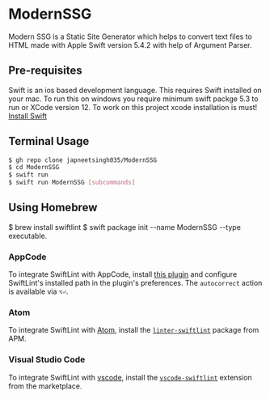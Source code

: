 # ModernSSG #
 Modern SSG is a Static Site Generator which helps to convert text files to HTML made with Apple Swift version 5.4.2 with help of Argument Parser.

## Pre-requisites ##
Swift is an ios based development language. This requires Swift installed on your mac. To run this on windows you require minimum swift packge 5.3 to run or XCode version 12. To work on this project xcode installation is must!
[Install Swift](https://swift.org/getting-started/#installing-swift)

## Terminal Usage ##
```bash
$ gh repo clone japneetsingh035/ModernSSG
$ cd ModernSSG
$ swift run
$ swift run ModernSSG [subcommands]
```

## Using Homebrew
$ brew install swiftlint
$ swift package init --name ModernSSG --type executable.

### AppCode

To integrate SwiftLint with AppCode, install
[this plugin](https://plugins.jetbrains.com/plugin/9175) and configure
SwiftLint's installed path in the plugin's preferences.
The `autocorrect` action is available via `⌥⏎`.

### Atom

To integrate SwiftLint with [Atom](https://atom.io/), install the
[`linter-swiftlint`](https://atom.io/packages/linter-swiftlint) package from
APM.

### Visual Studio Code

To integrate SwiftLint with [vscode](https://code.visualstudio.com), install the
[`vscode-swiftlint`](https://marketplace.visualstudio.com/items?itemName=vknabel.vscode-swiftlint) extension from the marketplace.
